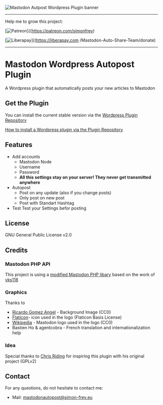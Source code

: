 ![Mastodon Autpost Wordpress Plugin banner](https://raw.githubusercontent.com/L1am0/mastodon_wordpress_autopost/master/graphics/banner.png)

---

Help me to grow this project:

[![Patreon](https://c5.patreon.com/external/logo/become_a_patron_button.png
)]((https://patreon.com/simonfrey)

[![Liberapay](https://liberapay.com/assets/widgets/donate.svg)]((https://liberapay.com
    /Mastodon-Auto-Share-Team/donate)

---
# Mastodon Wordpress Autopost Plugin
A  Wordpress plugin that automatically posts your new articles to Mastodon

## Get the Plugin
You can install the current stable version via the [Wordpress Plugin Repository](https://wordpress.org/plugins/autopost-to-mastodon/)

[How to install a Wordpress plugin via the Plugin Repository](http://www.wpbeginner.com/beginners-guide/step-by-step-guide-to-install-a-wordpress-plugin-for-beginners/)

## Features
* Add accounts 
  * Mastodon Node
  * Username
  * Password
  * **All this settings stay on your server! They never get transmitted anywhere**
* Autopost
  * Post on any update (also if you change posts)
  * Only post on new post
  * Post with Standart Hashtag
* Test
	Test your Settings befor posting
  
  
## License
GNU General Public License v2.0

## Credits

 
### Mastodon PHP API
This project is using a [modified Mastodon PHP libary](https://github.com/L1am0/mastodon_wordpress_api) based on the work of [yks118](https://github.com/yks118/Mastodon-api-php)

### Graphics
Thanks to 
*	[Ricardo Gomez Angel](https://unsplash.com/search/wall?photo=2WCT3mg5zlY) - Background Image (CC0)
*	[Flaticon](http://www.flaticon.com/free-icon/send_309395)- icon used in the logo (Flaticon Basis License)
*	[Wikipedia](https://commons.wikimedia.org/wiki/File:msatodon-logo.svg) - Mastodon logo used in the logo (CC0)
*	Bastien Ho & agentcobra - French translation and internationalization help

### Idea
Special thanks to [Chris Riding](http://www.chrisridings.com/gnu-social-wordpress-plugin/) for inspiring this plugin with his original project (GPLv2)

## Contact
For any questions, do not hesitate to contact me:
*	Mail: mastodonautopost@simon-frey.eu
